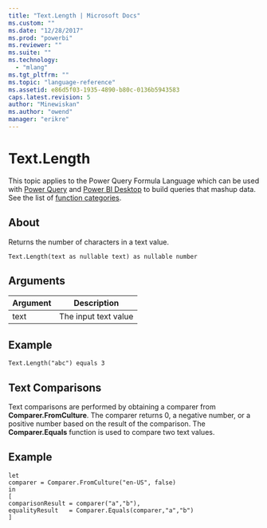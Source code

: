 ```yaml
---
title: "Text.Length | Microsoft Docs"
ms.custom: ""
ms.date: "12/28/2017"
ms.prod: "powerbi"
ms.reviewer: ""
ms.suite: ""
ms.technology: 
  - "mlang"
ms.tgt_pltfrm: ""
ms.topic: "language-reference"
ms.assetid: e86d5f03-1935-4890-b80c-0136b5943583
caps.latest.revision: 5
author: "Minewiskan"
ms.author: "owend"
manager: "erikre"
---
```

# Text.Length
This topic applies to the Power Query Formula Language which can be used with [Power Query](https://support.office.com/article/Introduction-to-Microsoft-Power-Query-for-Excel-6E92E2F4-2079-4E1F-BAD5-89F6269CD605) and [Power BI Desktop](http://go.microsoft.com/fwlink/p/?LinkId=618607) to build queries that mashup data. See the list of [function categories](https://msdn.microsoft.com/en-us/library/mt211003.aspx).  
  
## About  
Returns the number of characters in a text value.  
  
```  
Text.Length(text as nullable text) as nullable number  
```  
  
## <a name="__toc360788812"></a>Arguments  
  
|Argument|Description|  
|------------|---------------|  
|text|The input text value|  
  
## Example  
  
```  
Text.Length("abc") equals 3  
```  
  
## <a name="__toc360788813"></a>Text Comparisons  
Text comparisons are performed by obtaining a comparer from **Comparer.FromCulture**. The comparer returns 0, a negative number, or a positive number based on the result of the comparison. The **Comparer.Equals** function is used to compare two text values.  
  
## Example  
  
```  
let  
comparer = Comparer.FromCulture("en-US", false)  
in  
[    
comparisonResult = comparer("a","b"),    
equalityResult   = Comparer.Equals(comparer,"a","b")    
]  
```  
